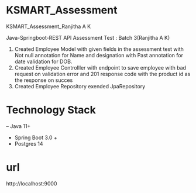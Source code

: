 # KSMART_Assessment
KSMART_Assessment_Ranjitha A K



Java-Springboot-REST API Assessment Test : Batch 3(Ranjitha A K)

1. Created Employee Model with given fields in the assessment test
  with Not null annotation for Name and designation 
  with Past annotation for date validation for DOB.
2. Created Employee Controlller with endpoint to save employee with bad request on validation error and 201 response code with the product id as the response on succes
3. Created Employee Repository exended JpaRepository

# Technology Stack 
– Java 11+
- Spring Boot 3.0 +
- Postgres 14

# url
http://localhost:9000

